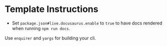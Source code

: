 # Template Instructions

- Set `package.json#live.docusaurus.enable` to `true` to have docs rendered when running `npm run docs`.

Use `enquirer` and `yargs` for building your cli.
